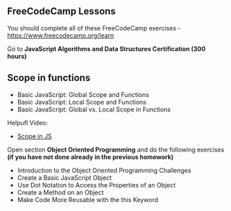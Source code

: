 ## FreeCodeCamp Lessons

You should complete all of these FreeCodeCamp exercises - https://www.freecodecamp.org/learn

Go to **JavaScript Algorithms and Data Structures Certification (300 hours)**

## Scope in functions 
- Basic JavaScript: Global Scope and Functions
- Basic JavaScript: Local Scope and Functions
- Basic JavaScript: Global vs. Local Scope in Functions

Helpufl Video:

- [Scope in JS](https://www.youtube.com/watch?v=iJKkZA215tQ)


Open section **Object Oriented Programming** and do the following exercises **(if you have not done already in the previous homework)**

- Introduction to the Object Oriented Programming Challenges
- Create a Basic JavaScript Object
- Use Dot Notation to Access the Properties of an Object
- Create a Method on an Object
- Make Code More Reusable with the this Keyword
